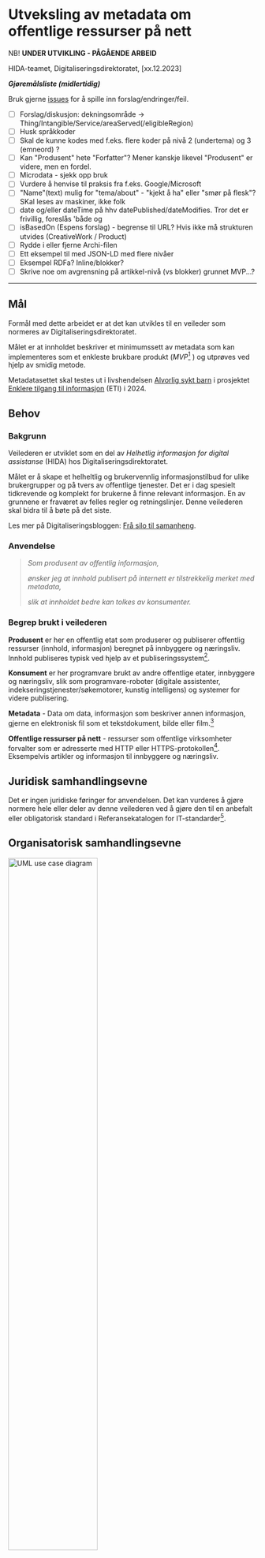 # Utveksling av metadata om offentlige ressurser på nett

NB! **UNDER UTVIKLING - PÅGÅENDE ARBEID**

HIDA-teamet, Digitaliseringsdirektoratet, [xx.12.2023]

***Gjøremålsliste (midlertidig)***  

Bruk gjerne [issues](https://github.com/rockphotog/hida/issues) for å spille inn forslag/endringer/feil.  

- [ ] Forslag/diskusjon: dekningsområde -> Thing/Intangible/Service/areaServed(/eligibleRegion)
- [ ] Husk språkkoder  
- [ ] Skal de kunne kodes med f.eks. flere koder på nivå 2 (undertema) og 3 (emneord) ?
- [ ] Kan "Produsent" hete "Forfatter"? Mener kanskje likevel "Produsent" er videre, men en fordel.
- [ ] Microdata - sjekk opp bruk
- [ ] Vurdere å henvise til praksis fra f.eks. Google/Microsoft
- [ ] "Name"(text) mulig for "tema/about" - "kjekt å ha" eller "smør på flesk"? SKal leses av maskiner, ikke folk  
- [ ] date og/eller dateTime på hhv datePublished/dateModifies. Tror det er frivillig, foreslås 'både og  
- [ ] isBasedOn (Espens forslag) - begrense til URL? Hvis ikke må strukturen utvides (CreativeWork / Product)
- [ ] Rydde i eller fjerne Archi-filen  
- [ ] Ett eksempel til med JSON-LD med flere nivåer
- [ ] Eksempel RDFa? Inline/blokker?
- [ ] Skrive noe om avgrensning på artikkel-nivå (vs blokker) grunnet MVP...?

---

## Mål

Formål med dette arbeidet er at det kan utvikles til en veileder som normeres av Digitaliseringsdirektoratet.  

Målet er at innholdet beskriver et minimumssett av metadata som kan implementeres som et enkleste brukbare produkt (_MVP_[^1] ) og utprøves ved hjelp av smidig metode.  

Metadatasettet skal testes ut i livshendelsen [Alvorlig sykt barn](https://alvorligsyktbarn.no/) i prosjektet [Enklere tilgang til informasjon](https://alvorligsyktbarn.no/enklere-tilgang-til-informasjon) (ETI) i 2024.  

## Behov

### Bakgrunn

Veilederen er utviklet som en del av _Helhetlig informasjon for digital assistanse_ (HIDA) hos Digitaliseringsdirektoratet.

Målet er å skape et helheltlig og brukervennlig informasjonstilbud for ulike brukergrupper og på tvers av offentlige tjenester. Det er i dag spesielt tidkrevende og komplekt for brukerne å finne relevant informasjon. En av grunnene er fraværet av felles regler og retningslinjer. Denne veilederen skal bidra til å bøte på det siste. 

Les mer på Digitaliseringsbloggen: [Frå silo til samanheng](https://www.digdir.no/sammenhengende-tjenester/fra-silo-til-samanheng/5240).

### Anvendelse

>_Som produsent av offentlig informasjon,_
>
>_ønsker jeg at innhold publisert på internett er tilstrekkelig merket med metadata,_
>
>_slik at innholdet bedre kan tolkes av konsumenter._

### Begrep brukt i veilederen

**Produsent** er her en offentlig etat som produserer og publiserer offentlig ressurser (innhold, informasjon) beregnet på innbyggere og næringsliv. Innhold publiseres typisk ved hjelp av et publiseringssystem[^2].

**Konsument** er her programvare brukt av andre offentlige etater, innbyggere og næringsliv, slik som programvare-roboter (digitale assistenter, indekseringstjenester/søkemotorer, kunstig intelligens) og systemer for videre publisering.

**Metadata** - Data om data, informasjon som beskriver annen informasjon, gjerne en elektronisk fil som et tekstdokument, bilde eller film.[^3]

**Offentlige ressurser på nett** - ressurser som offentlige virksomheter forvalter som er adresserte med HTTP eller HTTPS-protokollen[^4]. Eksempelvis artikler og informasjon til innbyggere og næringsliv.

## Juridisk samhandlingsevne

Det er ingen juridiske føringer for anvendelsen. Det kan vurderes å gjøre normere hele eller deler av denne veilederen ved å gjøre den til en anbefalt eller obligatorisk standard i Referansekatalogen for IT-standarder[^5].

## Organisatorisk samhandlingsevne

<img width="60%" src="diagrams/usecase-a.png" alt="UML use case diagram" />

_**Figur 1** UML Use Case-diagram for organisatorisk samhandlingsevne_

En _produsent_ sørger for å publisere informasjon på internett. Produsenten kan også oppdatere eller trekke tilbake informasjonen. Informasjonen som publiseres må beskrives (metadata).

En _konsument_ vil kunne lese informasjonen publisert av produsenten, inkludert metadata. En konsument kan bearbeide informasjonen og dele den videre, ved så å innta rollen som produsent.  

<!-- <img width="90%" src="diagrams/organizational-alt-1.png" /> -->
<!-- Må bruke HTML for størrelse på bilder -->
<img width="60%" src="diagrams/organizational.png" alt="archimate business diagram" />

_**Figur 2** Archimate-diagram for organisatorisk samhandlingsevne_

## Semantisk samhandlingsevne

Under følger beskrivelse av felles informasjonsmodell, kodeverk/terminologi og syntaks/format for utveksling av metadata. 

Dette er et subsett baseret på [publisere liste, DCAT etc?]

### Informasjonsmodell

<img width="60%" src="diagrams/klassediagram.png" alt="UML klassediagram for metadata" />

_**Figur 3** UML klassediagram for metadata_

| **Metadata-felt** | **Type** | **Krav** | **Beskrivelse** |
| --- | --- | --- | --- |
| **Utgiver** | enhet | Obligatorisk | Organisasjonen som publiserer teksten på eget nettsted |
| **Produsent** | enhet | Frivillig, flere er mulig | Organisasjonen som forfatter teksten |
| **Beskrivelse** | tekst | Frivillig | Kort beskrivelse av tekstens innhold og kontekst |
| **Hovedspråk** | kodet | Obligatorisk | Språket størstedelen av teksten er på, se _Kodeverk/terminologi_ |
| **Identifikator** | tekst | Obligatorisk | Unik identifikator basert på UUID[^6] |
| **Tema** | kodet | Obligatorisk, flere er mulig | Tekstens hovedtema basert på Los, se Kodeverk/terminologi. |
| **Tittel** | tekst | Obligatorisk | Artikkelens tittel |
| **Dato opprettet** | dato | Frivillig | Dato for publisering |
| **Dato sist oppdatert** | dato | Frivillig | Dato for oppdatering |
| **Basert på** | URL | Frivillig, flere er mulig | Peker til original(er) hvis dette er et derivat, for eksempel ved automatisk sammenstilling med kunstig intelligens. |

### Kodeverk/terminologi

#### Tema

Los benyttes for kor koding av attributtet _tema_.

Los er et felles vokabular som er temainndelt for å kategorisere og beskrive offentlige tjenester og ressurser[^7]. Los brukes her primært for å kategorisere og beskrive offentlige sluttbrukertjenester og ressurser, samt å optimalisere søk på nettsider.

Det kan oppgis tre koder: [NB, se Gjøremålsliste]

1. Det skal som minimum kodes med **hovedtema**
2. Det er sterkt anbefalt og også kode med **undertema**
3. Det er anbefalt å kode med **emneord**

Se dokumentasjon for Los på data.norge.no: [Los (norge.no)](https://data.norge.no/docs/los-dokumentasjon)

#### Hovedspråk

- [ ] TODO -\> nb|nn|en etc. som streng, ikke BCP-47[^8].

### Syntaks/format

Det anbefales å uttrykke metadata på ett eller flere format som kan benyttes med CMS. Det finnes ingen dominerende standard. Mye brukte formater er JSON Linked Data (JSON-LD), RDFa og [Micodata]. Felles for disse er at de benytter vokabular beskrevet på Schema.org, et dugnadsdrevet arbeid med mål om å lage og forvalte [skjemaer] for strukturerte data på internett.

#### Kobling til schema.org

Attributtene er hovedsaklig hentet fra _CreativeWork_[^9].

| **Metadata-felt** | **Schema.org** | **Datatype** |
| --- | --- | --- |
| **Utgiver** | publisher | Organization (legalName, identifier) |
| **Produsent** | author | Organization (legalName, identifier) |
| **Beskrivelse** | description | Text |
| **Hovedspråk** | inLanguage | Text [eller Language] |
| **Identifikator** | identifier | Text |
| **Tema** | about | Thing (name, additionalType) |
| **Tittel** | headline | Text |
| **Dato opprettet** | datePublished | Date / DateTime |
| **Dato sist oppdatert** | dateModified | Date / DateTime |
| **Basert på** | isBasedOn | URL |

Eksempel på bruk finnes i Appendiks 1 – Eksempel på JSON-LD.

## Teknisk samhandlingsevne

En _produsent_ må ha et publiseringssystem som støtter én eller flere format. Denne veilederen presiserer støtte for JSON-LD bygd opp med vokabular fra Schema.org på artikkelnivå (side) som minimumskrav. Ytterligere formater f.eks. RDFa på artikkel- og blokknivå kan prøves ut.

Innholdet skal publiseres på internett fritt tilgjengelig og uten hinder.

En _konsument_ må ha programvare som kan lese og behandle informasjon, inkludert metadata, fra produsentenes publiseringssystem. Det er et minimumskrav å kunne lese og behandle JSON-LD bygd opp med vokabular fra Schema.org.

## Oppfølging

[Anbefaling om videre oppfølging av veilederen for å ferdigstille den hvis det er mangler (les: Los), anbefaling om prosess for utprøving (les: ETI, +), normering/forvaltning (f.eks. publisering via GitHub]

---

## Appendiks A – Eksempler

### JSON-LD

<img width="90%" src="diagrams/example-json-ld-1.png" alt="diagram" />

_**Figur 4** Et lesbart eksempel på metadata som JSON-LD_

```json
<script type="application/ld+json"\>
{
    "@context": "https://schema.org",
    "@type": "CreativeWork",
    "publisher": {
        "legalname" : "Digitaliseringsdirektoratet",
        "identifier" : "991 825 827"
    },
    "author": {
        "legalname" : "Digitaliseringsdirektoratet",
        "identifier" : "991 825 827"
    },
    "description" : "Et eksempel på en beskrivelse av innholdet",
    "inLanguage" : "nb",
    "identifier" : "b84c398f-ebcd-46a7-929f-eaab7728008e ",
    "about" : {
        "name" : "Bålbrenning",
        "additionalType" : "https://psi.norge.no/los/ord/balbrenning"
     },
    "headline" : "Regler for bålbrenning ved Økern Portal",
    "datePublished" : "2023-12-05"
}
</script\>
```

## Appendix B - Verktøy

- [PlantUML](https://plantuml.com/)
- [PlantText Editor](https://www.planttext.com/)
- [Archi](https://www.archimatetool.com/) - archimate modelling

[^1]: Minimum viable product, et så enkelt produkt som mulig, men som faktisk gir verdi for brukerne og nyttig tilbakemelding til videreutvikling

[^2]: Engelsk: Content management system (CMS)

[^3]: [metadata - Felles begrepskatalog](https://www.termportalen.no/FBK/bkg/20b2e2a5-9fe1-11e5-a9f8-e4115b280940)

[^4]: [Peikarar til offentlege ressursar på nett - Digdir](https://www.digdir.no/standarder/peikarar-til-offentlege-ressursar-pa-nett/1492)

[^5]: [Referansekatalogen for IT-standardar - Digdir](https://www.digdir.no/standarder/referansekatalogen-it-standardar/1480)

[^6]: [RFC 4122 - A Universally Unique IDentifier (UUID) URN Namespace (ietf.org)](https://datatracker.ietf.org/doc/html/rfc4122)

[^7]: [Los - felles vokabular for klassifisering av offentlige tjenester og ressurser - Digdir](https://www.digdir.no/informasjonsforvaltning/los-felles-vokabular-klassifisering-av-offentlige-tjenester-og-ressurser/2434)

[^8]: [Information on BCP 47 » RFC Editor (rfc-editor.org)](https://www.rfc-editor.org/info/bcp47)

[^9]: [CreativeWork - Schema.org Type](https://schema.org/CreativeWork)
